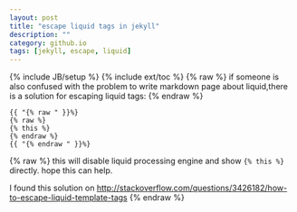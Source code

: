 ```yaml
---
layout: post
title: "escape liquid tags in jekyll"
description: ""
category: github.io
tags: [jekyll, escape, liquid]
---
```

{% include JB/setup %}
{% include ext/toc %}
{% raw %}
if someone is also confused with the problem to write markdown page about liquid,there is a solution for escaping liquid tags:
{% endraw %}

	{{ "{% raw " }}%}
	{% raw %}
	{% this %}
	{% endraw %}
	{{ "{% endraw " }}%}
	
{% raw %}
this will disable liquid processing engine and show `{% this %}` directly. hope this can help. 

I found this solution on <http://stackoverflow.com/questions/3426182/how-to-escape-liquid-template-tags>
{% endraw %}